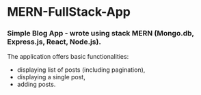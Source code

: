 # MERN-FullStack-App

### Simple Blog App - wrote using stack MERN (Mongo.db, Express.js, React, Node.js).

The application offers basic functionalities:
- displaying list of posts (including pagination),
- displaying a single post,
- adding posts.
